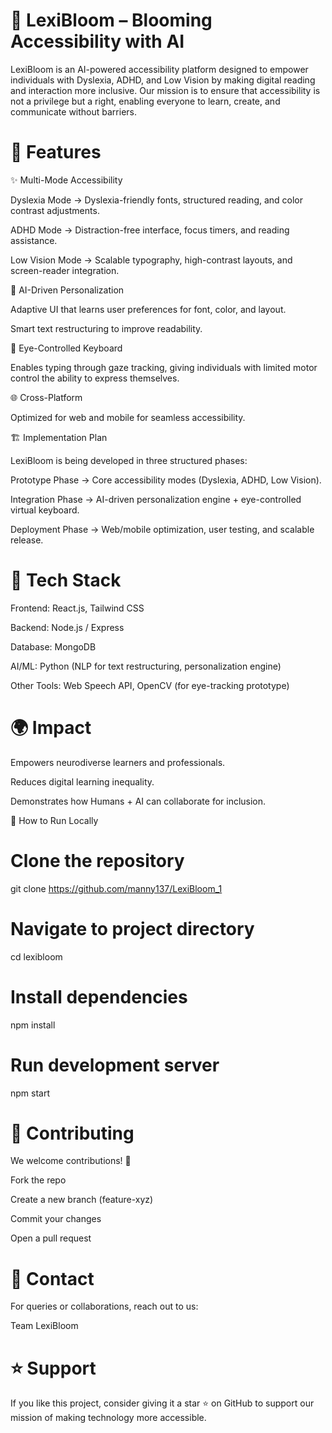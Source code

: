 # 🌸 LexiBloom – Blooming Accessibility with AI

LexiBloom is an AI-powered accessibility platform designed to empower individuals with Dyslexia, ADHD, and Low Vision by making digital reading and interaction more inclusive. Our mission is to ensure that accessibility is not a privilege but a right, enabling everyone to learn, create, and communicate without barriers.

# 🚀 Features

✨ Multi-Mode Accessibility

Dyslexia Mode → Dyslexia-friendly fonts, structured reading, and color contrast adjustments.

ADHD Mode → Distraction-free interface, focus timers, and reading assistance.

Low Vision Mode → Scalable typography, high-contrast layouts, and screen-reader integration.

🧠 AI-Driven Personalization

Adaptive UI that learns user preferences for font, color, and layout.

Smart text restructuring to improve readability.

👀 Eye-Controlled Keyboard

Enables typing through gaze tracking, giving individuals with limited motor control the ability to express themselves.

🌐 Cross-Platform

Optimized for web and mobile for seamless accessibility.

🏗️ Implementation Plan

LexiBloom is being developed in three structured phases:

Prototype Phase → Core accessibility modes (Dyslexia, ADHD, Low Vision).

Integration Phase → AI-driven personalization engine + eye-controlled virtual keyboard.

Deployment Phase → Web/mobile optimization, user testing, and scalable release.

# 📂 Tech Stack

Frontend: React.js, Tailwind CSS

Backend: Node.js / Express

Database: MongoDB

AI/ML: Python (NLP for text restructuring, personalization engine)

Other Tools: Web Speech API, OpenCV (for eye-tracking prototype)

# 🌍 Impact

Empowers neurodiverse learners and professionals.

Reduces digital learning inequality.

Demonstrates how Humans + AI can collaborate for inclusion.

📜 How to Run Locally
# Clone the repository
git clone https://github.com/manny137/LexiBloom_1

# Navigate to project directory
cd lexibloom

# Install dependencies
npm install

# Run development server
npm start

# 🤝 Contributing

We welcome contributions! 🌸

Fork the repo

Create a new branch (feature-xyz)

Commit your changes

Open a pull request

# 📧 Contact

For queries or collaborations, reach out to us:

Team LexiBloom

# ⭐ Support

If you like this project, consider giving it a star ⭐ on GitHub to support our mission of making technology more accessible.
